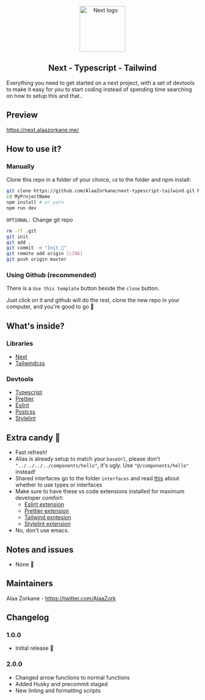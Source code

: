 <p align="center">
  <img width="120" src="https://upload.wikimedia.org/wikipedia/commons/8/8e/Nextjs-logo.svg" alt="Next logo">
</p>
<h2 align="center">Next - Typescript - Tailwind</h2>
Everything you need to get started on a next project, with a set of devtools to make it easy
for you to start coding instead of spending time searching on how to setup this and that..

## Preview

https://next.alaazorkane.me/

## How to use it?

### Manually

Clone this repo in a folder of your choice, `cd` to the folder and npm install:

```bash
git clone https://github.com/AlaaZorkane/next-typescript-tailwind.git MyProjectName
cd MyProjectName
npm install # or yarn
npm run dev
```

`OPTIONAL:` Change git repo

```bash
rm -rf .git
git init
git add .
git commit -m "Init 🎉"
git remote add origin [LINK]
git push origin master
```

### Using Github (recommended)

There is a `Use this template` button beside the `clone` button.

Just click on it and github will do the rest, clone the new repo in your computer, and you're good to go 🚀

## What's inside?

### Libraries

- [Next](https://nextjs.org/)
- [Tailwindcss](https://tailwindcss.com/)

### Devtools

- [Typescript](http://typescriptlang.org/)
- [Prettier](https://prettier.io/)
- [Eslint](https://eslint.org/)
- [Postcss](https://postcss.org/)
- [Stylelint](https://stylelint.io/)

## Extra candy 🍬

- Fast refresh!
- Alias is already setup to match your `baseUrl`,
  please don't `"../../../../components/hello"`, it's ugly. Use `"@/components/hello"` instead!
- Shared interfaces go to the folder `interfaces` and read [this](https://github.com/typescript-cheatsheets/react-typescript-cheatsheet#types-or-interfaces) about whether to use types or interfaces
- Make sure to have these vs code extensions installed for maximum developer comfort:
  - [Eslint extension](https://marketplace.visualstudio.com/items?itemName=dbaeumer.vscode-eslint)
  - [Prettier extension](https://marketplace.visualstudio.com/items?itemName=esbenp.prettier-vscode)
  - [Tailwind exntesion](https://marketplace.visualstudio.com/items?itemName=bradlc.vscode-tailwindcss)
  - [Stylelint extension](https://marketplace.visualstudio.com/items?itemName=stylelint.vscode-stylelint)
- No, don't use emacs.

## Notes and issues

- None 🎉

## Maintainers

Alaa Zorkane - https://twitter.com/AlaaZork

## Changelog

### 1.0.0

- Initial release 🎉

### 2.0.0

- Changed arrow functions to normal functions
- Added Husky and precommit staged
- New linting and formatting scripts
